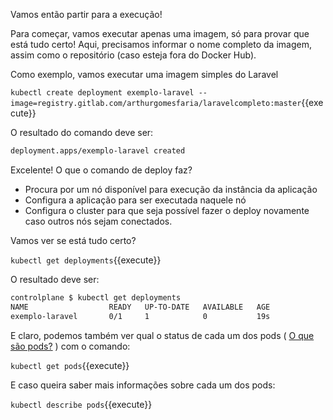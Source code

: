 Vamos então partir para a execução!

Para começar, vamos executar apenas uma imagem, só para provar que está tudo certo! Aqui, precisamos informar o nome completo da imagem, assim como o repositório (caso esteja fora do Docker Hub).

Como exemplo, vamos executar uma imagem simples do Laravel

`kubectl create deployment exemplo-laravel --image=registry.gitlab.com/arthurgomesfaria/laravelcompleto:master`{{execute}}



O resultado do comando deve ser:

```bash
deployment.apps/exemplo-laravel created
```



Excelente! O que o comando de deploy faz?

- Procura por um nó disponível para execução da instância da aplicação
- Configura a aplicação para ser executada naquele nó
- Configura o cluster para que seja possível fazer o deploy novamente caso outros nós sejam conectados.



Vamos ver se está tudo certo?

`kubectl get deployments`{{execute}}

O resultado deve ser:

```bash
controlplane $ kubectl get deployments
NAME                  READY   UP-TO-DATE   AVAILABLE   AGE
exemplo-laravel       0/1     1            0           19s
```



E claro, podemos também ver qual o status de cada um dos pods ( [O que são pods?](https://kubernetes.io/docs/concepts/workloads/pods/pod/) )  com o comando:

`kubectl get pods`{{execute}}



E caso queira saber mais informações sobre cada um dos pods:

`kubectl describe pods`{{execute}}